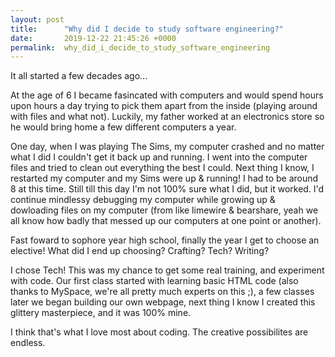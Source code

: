 ```yaml
---
layout: post
title:      "Why did I decide to study software engineering?"
date:       2019-12-22 21:45:26 +0000
permalink:  why_did_i_decide_to_study_software_engineering
---
```



It all started a few decades ago...

At the age of 6 I became fasincated with computers and would spend hours upon hours a day trying to pick them apart from the inside (playing around with files and what not). Luckily, my father worked at an electronics store so he would bring home a few different computers a year.

One day, when I was playing The Sims, my computer crashed and no matter what I did I couldn't get it back up and running. I went into the computer files and tried to clean out everything the best I could. Next thing I know, I restarted my computer and my Sims were up & running! I had to be around 8 at this time. Still till this day I'm not 100% sure what I did, but it worked. I'd continue mindlessy debugging my computer while growing up & dowloading files on my computer (from like limewire & bearshare, yeah we all know how badly that messed up our computers at one point or another). 

Fast foward to sophore year high school, finally the year I get to choose an elective! What did I end up choosing? Crafting? Tech? Writing? 

I chose Tech! This was my chance to get some real training, and experiment with code. Our first class started with learning basic HTML code (also thanks to MySpace, we're all pretty much experts on this ;), a few classes later we began building our own webpage, next thing I know I created this glittery masterpiece, and it was 100% mine. 

I think that's what I love most about coding. The creative possibilites are endless. 


